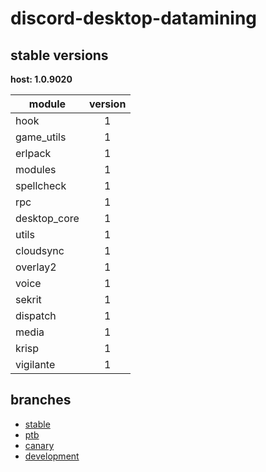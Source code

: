 # discord-desktop-datamining

## stable versions

**host: 1.0.9020**

| module | version |
| ------ | :-----: |
| hook | 1 |
| game_utils | 1 |
| erlpack | 1 |
| modules | 1 |
| spellcheck | 1 |
| rpc | 1 |
| desktop_core | 1 |
| utils | 1 |
| cloudsync | 1 |
| overlay2 | 1 |
| voice | 1 |
| sekrit | 1 |
| dispatch | 1 |
| media | 1 |
| krisp | 1 |
| vigilante | 1 |

## branches

- [stable](https://github.com/OpenAsar/discord-desktop-datamining/tree/stable)
- [ptb](https://github.com/OpenAsar/discord-desktop-datamining/tree/ptb)
- [canary](https://github.com/OpenAsar/discord-desktop-datamining/tree/canary)
- [development](https://github.com/OpenAsar/discord-desktop-datamining/tree/development)